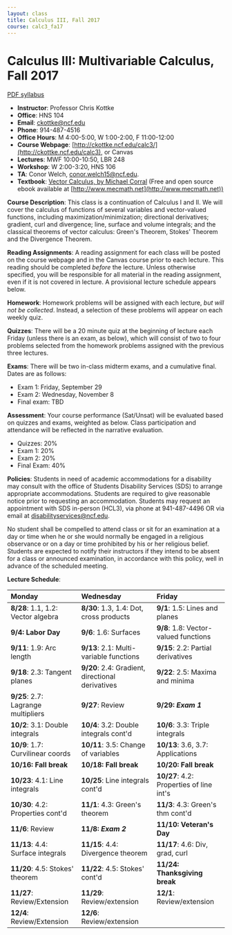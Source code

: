 ```yaml
---
layout: class
title: Calculus III, Fall 2017
course: calc3_fa17
---
```


Calculus III: Multivariable Calculus, Fall 2017
====================================
[PDF syllabus](syllabus.pdf)

- **Instructor**: Professor Chris Kottke
- **Office**: HNS 104
- **Email**: [ckottke@ncf.edu](mailto:ckottke@ncf.edu)
- **Phone**: 914-487-4516
- **Office Hours**: M 4:00-5:00, W 1:00-2:00, F 11:00-12:00
- **Course Webpage**: [http://ckottke.ncf.edu/calc3/](http://ckottke.ncf.edu/calc3), or Canvas
- **Lectures**: MWF 10:00-10:50, LBR 248
- **Workshop**: W 2:00-3:20, HNS 106
- **TA**: Conor Welch, [conor.welch15@ncf.edu](mailto:conor.welch15@ncf.edu).
- **Textbook**: [Vector Calculus, by Michael Corral](http://www.mecmath.net/calc3book.pdf) (Free and open source ebook available at [http://www.mecmath.net](http://www.mecmath.net))

**Course Description**: This class is a continuation of Calculus I and II. We
will cover the calculus of functions of several variables and vector-valued
functions, including maximization/minimization; directional derivatives;
gradient, curl and divergence; line, surface and volume integrals; and the
classical theorems of vector calculus: Green's Theorem, Stokes' Theorem and the
Divergence Theorem.

**Reading Assignments**: 
A reading assignment for each class will be posted on the course webpage and in
the Canvas course prior to each lecture. This reading should be completed
*before* the lecture. Unless otherwise specified, you will be responsible for 
all material in the reading assignment, even if it is not covered in lecture. A provisional lecture
schedule appears below.

**Homework**:
Homework problems will be assigned with each lecture, *but will not be collected*. 
Instead, a selection of these problems will appear on each weekly quiz.

**Quizzes**: There will be a 20 minute quiz at the beginning of lecture each
Friday (unless there is an exam, as below), which will consist of two to four problems
selected from the homework problems assigned with the previous three lectures. 

**Exams**: There will be two in-class midterm exams, and a cumulative final. Dates are as follows:

- Exam 1: Friday, September 29
- Exam 2: Wednesday, November 8
- Final exam: TBD

**Assessment**: 
Your course performance (Sat/Unsat) will be evaluated based on quizzes and exams, weighted as below.
Class participation and attendance will be reflected in the narrative evaluation.

- Quizzes: 20%
- Exam 1: 20%
- Exam 2: 20%
- Final Exam: 40%

**Policies**: 
Students in need of academic accommodations for a disability may consult with the office of Students
Disability Services (SDS) to arrange appropriate accommodations. Students are required to give
reasonable notice prior to requesting an accommodation. Students may request an appointment with
SDS in-person (HCL3), via phone at 941-487-4496 OR via email at disabilityservices@ncf.edu.

No student shall be compelled to attend class or sit for an examination at a
day or time when he or she would normally be engaged in a religious observance
or on a day or time prohibited by his or her religious belief.  Students are
expected to notify their instructors if they intend to be absent for a class or
announced examination, in accordance with this policy, well in advance of the scheduled
meeting.

**Lecture Schedule**:

| Monday | Wednesday | Friday |
|:-----|:-----|:-----|
| **8/28**: 1.1, 1.2: Vector algebra | **8/30**: 1.3, 1.4: Dot, cross products | **9/1**: 1.5: Lines and planes |
| **9/4: Labor Day** | **9/6**: 1.6: Surfaces | **9/8**: 1.8: Vector-valued functions |
| **9/11**: 1.9: Arc length | **9/13**: 2.1: Multi-variable functions | **9/15**: 2.2: Partial derivatives |
| **9/18**: 2.3: Tangent planes | **9/20**: 2.4: Gradient, directional derivatives | **9/22**: 2.5: Maxima and minima |
| **9/25**: 2.7: Lagrange multipliers | **9/27**: Review | **9/29: _Exam 1_** |
| **10/2**: 3.1: Double integrals | **10/4**: 3.2: Double integrals cont'd | **10/6**: 3.3: Triple integrals | 
| **10/9**: 1.7: Curvilinear coords | **10/11**: 3.5: Change of variables | **10/13**: 3.6, 3.7: Applications | 
| **10/16: Fall break** | **10/18: Fall break** | **10/20: Fall break** | 
| **10/23**: 4.1: Line integrals | **10/25**: Line integrals cont'd | **10/27**: 4.2: Properties of line int's |
| **10/30**: 4.2: Properties cont'd | **11/1**: 4.3: Green's theorem | **11/3**: 4.3: Green's thm cont'd | 
| **11/6**: Review | **11/8: _Exam 2_** | **11/10: Veteran's Day** | 
| **11/13**: 4.4: Surface integrals | **11/15**: 4.4: Divergence theorem | **11/17**: 4.6: Div, grad, curl | 
| **11/20**: 4.5: Stokes' theorem | **11/22**: 4.5: Stokes' cont'd | **11/24: Thanksgiving break** | 
| **11/27**: Review/Extension | **11/29**: Review/extension | **12/1**: Review/extension | 
| **12/4**: Review/Extension | **12/6**: Review/extension | | 

